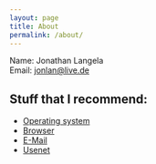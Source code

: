 ```yaml
---
layout: page
title: About
permalink: /about/
---
```


Name: Jonathan Langela  
Email: jonlan@live.de

## Stuff that I recommend:

- [Operating system](https://jonlan2002.github.io/os/)
- [Browser](https://jonlan2002.github.io/browser/)
- [E-Mail](https://jonlan2002.github.io/e-mail/)
- [Usenet](https://jonlan2002.github.io/usenet/)
